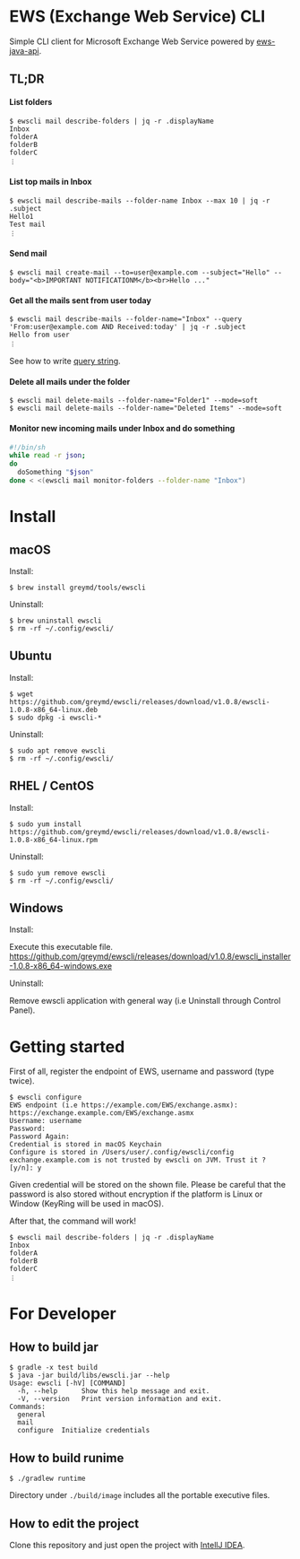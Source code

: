 # EWS (Exchange Web Service) CLI

Simple CLI client for Microsoft Exchange Web Service powered by [ews-java-api](https://github.com/OfficeDev/ews-java-api).

## TL;DR

#### List folders

```
$ ewscli mail describe-folders | jq -r .displayName
Inbox
folderA
folderB
folderC
︙
```

#### List top mails in Inbox

```
$ ewscli mail describe-mails --folder-name Inbox --max 10 | jq -r .subject
Hello1
Test mail
︙
```

#### Send mail

```
$ ewscli mail create-mail --to=user@example.com --subject="Hello" --body="<b>IMPORTANT NOTIFICATIONM</b><br>Hello ..."
```

#### Get all the mails sent from user today

```
$ ewscli mail describe-mails --folder-name="Inbox" --query 'From:user@example.com AND Received:today' | jq -r .subject
Hello from user
︙
```

See how to write [query string](https://docs.microsoft.com/en-us/exchange/client-developer/web-service-reference/querystring-querystringtype).

#### Delete all mails under the folder

```
$ ewscli mail delete-mails --folder-name="Folder1" --mode=soft
$ ewscli mail delete-mails --folder-name="Deleted Items" --mode=soft
```

#### Monitor new incoming mails under Inbox and do something

```bash
#!/bin/sh
while read -r json;
do
  doSomething "$json"
done < <(ewscli mail monitor-folders --folder-name "Inbox")
```

# Install

## macOS

Install:

```
$ brew install greymd/tools/ewscli
```

Uninstall:

```
$ brew uninstall ewscli
$ rm -rf ~/.config/ewscli/
```

## Ubuntu

Install:

```
$ wget https://github.com/greymd/ewscli/releases/download/v1.0.8/ewscli-1.0.8-x86_64-linux.deb
$ sudo dpkg -i ewscli-*
```

Uninstall:

```
$ sudo apt remove ewscli
$ rm -rf ~/.config/ewscli/
```

## RHEL / CentOS

Install:

```
$ sudo yum install https://github.com/greymd/ewscli/releases/download/v1.0.8/ewscli-1.0.8-x86_64-linux.rpm
```

Uninstall:

```
$ sudo yum remove ewscli
$ rm -rf ~/.config/ewscli/
```

## Windows

Install:

Execute this executable file.
https://github.com/greymd/ewscli/releases/download/v1.0.8/ewscli_installer-1.0.8-x86_64-windows.exe

Uninstall:

Remove ewscli application with general way (i.e Uninstall through Control Panel).

# Getting started

First of all, register the endpoint of EWS, username and password (type twice).

```
$ ewscli configure
EWS endpoint (i.e https://example.com/EWS/exchange.asmx): https://exchange.example.com/EWS/exchange.asmx
Username: username
Password:
Password Again:
Credential is stored in macOS Keychain
Configure is stored in /Users/user/.config/ewscli/config
exchange.example.com is not trusted by ewscli on JVM. Trust it ? [y/n]: y
```

Given credential will be stored on the shown file.
Please be careful that the password is also stored without encryption if the platform is Linux or Window (KeyRing will be used in macOS).

After that, the command will work!

```
$ ewscli mail describe-folders | jq -r .displayName
Inbox
folderA
folderB
folderC
︙
```


# For Developer

## How to build jar

```
$ gradle -x test build
$ java -jar build/libs/ewscli.jar --help
Usage: ewscli [-hV] [COMMAND]
  -h, --help      Show this help message and exit.
  -V, --version   Print version information and exit.
Commands:
  general
  mail
  configure  Initialize credentials
```

## How to build runime

```
$ ./gradlew runtime
```

Directory under `./build/image` includes all the portable executive files.

## How to edit the project

Clone this repository and just open the project with [IntellJ IDEA](https://www.jetbrains.com/idea/).
